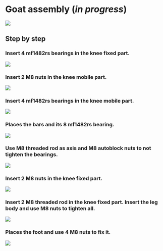 # Goat assembly (*in progress*)

![](doc/img/assembly/goat/goat.gif)

## Step by step

### Insert 4 mf1482rs bearings in the knee fixed part.

![](doc/img/assembly/goat/g1.png)

### Insert 2 M8 nuts in the knee mobile part.

![](doc/img/assembly/goat/g2.png)

### Insert 4 mf1482rs bearings in the knee mobile part.

![](doc/img/assembly/goat/g3.png)

### Places the bars and its 8 mf1482rs bearing.

![](doc/img/assembly/goat/g4.png)

### Use M8 threaded rod as axis and M8 autoblock nuts to not tighten the bearings.

![](doc/img/assembly/goat/g5.png)

### Insert 2 M8 nuts in the knee fixed part.

![](doc/img/assembly/goat/g6.png)

### Insert 2 M8 threaded rod in the knee fixed part. Insert the leg body and use M8 nuts to tighten all.

![](doc/img/assembly/goat/g7.png)

### Places the foot and use 4 M8 nuts to fix it.

![](doc/img/assembly/goat/g8.png)
